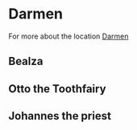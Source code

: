 <!-- TITLE: People -->
<!-- SUBTITLE: Here in lies the lore about the mysterious child mayor, the hospitable vampire and werewolf couple running an inn, the annoying Morpg (possibly the king of rats), and more. -->

# Darmen
For more about the location [Darmen](/notes/locations#darmen)
## Bealza
## Otto the Toothfairy
## Johannes the priest